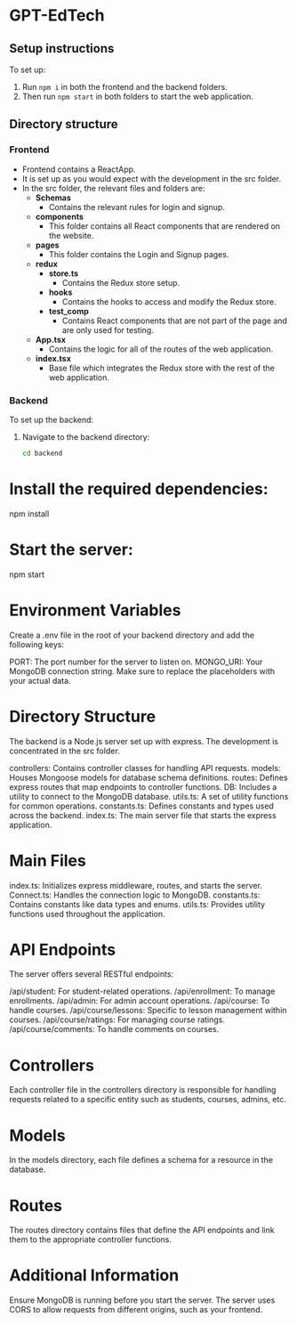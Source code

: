 # GPT-EdTech

## Setup instructions
To set up:
1. Run `npm i` in both the frontend and the backend folders.
2. Then run `npm start` in both folders to start the web application.

## Directory structure
### Frontend
- Frontend contains a ReactApp.
- It is set up as you would expect with the development in the src folder.
- In the src folder, the relevant files and folders are:
  - **Schemas**
    - Contains the relevant rules for login and signup.
  - **components**
    - This folder contains all React components that are rendered on the website.
  - **pages**
    - This folder contains the Login and Signup pages.
  - **redux**
    - **store.ts**
      - Contains the Redux store setup.
    - **hooks**
      - Contains the hooks to access and modify the Redux store.
    - **test_comp**
      - Contains React components that are not part of the page and are only used for testing.
  - **App.tsx**
    - Contains the logic for all of the routes of the web application.
  - **index.tsx**
    - Base file which integrates the Redux store with the rest of the web application.

### Backend

To set up the backend:

1. Navigate to the backend directory:
   ```bash
   cd backend

# Install the required dependencies:
npm install

# Start the server:
npm start

# Environment Variables
Create a .env file in the root of your backend directory and add the following keys:

PORT: The port number for the server to listen on.
MONGO_URI: Your MongoDB connection string.
Make sure to replace the placeholders with your actual data.

# Directory Structure
The backend is a Node.js server set up with express. The development is concentrated in the src folder.

controllers: Contains controller classes for handling API requests.
models: Houses Mongoose models for database schema definitions.
routes: Defines express routes that map endpoints to controller functions.
DB: Includes a utility to connect to the MongoDB database.
utils.ts: A set of utility functions for common operations.
constants.ts: Defines constants and types used across the backend.
index.ts: The main server file that starts the express application.

# Main Files
index.ts: Initializes express middleware, routes, and starts the server.
Connect.ts: Handles the connection logic to MongoDB.
constants.ts: Contains constants like data types and enums.
utils.ts: Provides utility functions used throughout the application.

# API Endpoints
The server offers several RESTful endpoints:

/api/student: For student-related operations.
/api/enrollment: To manage enrollments.
/api/admin: For admin account operations.
/api/course: To handle courses.
/api/course/lessons: Specific to lesson management within courses.
/api/course/ratings: For managing course ratings.
/api/course/comments: To handle comments on courses.

# Controllers
Each controller file in the controllers directory is responsible for handling requests related to a specific entity such as students, courses, admins, etc.

# Models
In the models directory, each file defines a schema for a resource in the database.

# Routes
The routes directory contains files that define the API endpoints and link them to the appropriate controller functions.

# Additional Information
Ensure MongoDB is running before you start the server.
The server uses CORS to allow requests from different origins, such as your frontend.

